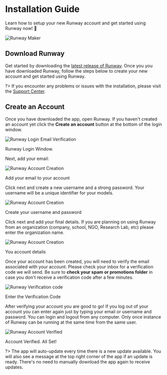 # Installation Guide

Learn how to setup your new Runway account and get started using Runway now! 🚀

![Runway Maker](/../assets/images/getting-started/laptopmaker.jpg)

## Download Runway

Get started by downloading the [latest release of Runway](https://runwayml.com/download). Once you you have downloaded Runway, follow the steps below to create your new account and get started using Runway.

?> If you encounter any problems or issues with the installation, please visit the [Support Center](https://support.runwayml.com/).

## Create an Account

Once you have downloaded the app, open Runway. If you haven't created an account yet click the **Create an account** button at the bottom of the login window.

<div class="Img-Small">
  <img src="assets/images/installation/login_01.png" alt="Runway Login Email Verification" >
  <p>Runway Login Window.</p>
</div>

Next, add your email:

<div class="Img-Small">
  <img src="assets/images/installation/login_02.png" alt="Runway Account Creation" >
  <p>Add your email to your account</p>
</div>

Click next and create a new username and a strong password. Your username will be a unique identifier for your models.

<div class="Img-Small">
  <img src="assets/images/installation/login_03.png" alt="Runway Account Creation" >
  <p>Create your username and password</p>
</div>

Click next and add your final details. If you are planning on using Runway from an organization (company, school, NGO, Research Lab, etc) please enter the organization name.

<div class="Img-Small">
  <img src="assets/images/installation/login_04.png" alt="Runway Account Creation" >
  <p>You account details</p>
</div>

Once your account has been created, you will need to verify the email associated with your account. Please check your inbox for a verification code we will send. Be sure to **check your spam or promotions folder** in case you don't receive a verification code after a few minutes.

<div class="Img-Small">
  <img src="assets/images/installation/login_05.png" alt="Runway Verification code" >
  <p>Enter the Verification Code</p>
</div>

After verifying your account you are good to go! If you log out of your account you can enter again just by typing your email or username and password. You can login and logout from any computer. Only once instance of Runway can be running at the same time from the same user.

<div class="Img-Small">
  <img src="assets/images/installation/login_06.png" alt="Runway Account Verified" >
  <p>Account Verified. All Set!</p>
</div>

?> The app will auto-update every time there is a new update available. You will also see a message at the top right corner of the app if an update is ready. There's no need to manually download the app again to receive updates.
